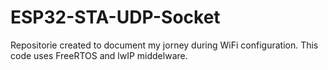 # ESP32-STA-UDP-Socket
Repositorie created to document my jorney during WiFi configuration. This code uses FreeRTOS and lwIP middelware.

